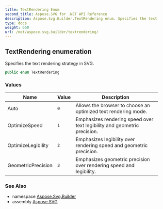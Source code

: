 ```yaml
---
title: TextRendering Enum
second_title: Aspose.SVG for .NET API Reference
description: Aspose.Svg.Builder.TextRendering enum. Specifies the text rendering strategy in SVG
type: docs
weight: 650
url: /net/aspose.svg.builder/textrendering/
---
```

## TextRendering enumeration

Specifies the text rendering strategy in SVG.

```csharp
public enum TextRendering
```

### Values

| Name | Value | Description |
| --- | --- | --- |
| Auto | `0` | Allows the browser to choose an optimized text rendering mode. |
| OptimizeSpeed | `1` | Emphasizes rendering speed over text legibility and geometric precision. |
| OptimizeLegibility | `2` | Emphasizes legibility over rendering speed and geometric precision. |
| GeometricPrecision | `3` | Emphasizes geometric precision over rendering speed and legibility. |

### See Also

* namespace [Aspose.Svg.Builder](../../aspose.svg.builder/)
* assembly [Aspose.SVG](../../)
